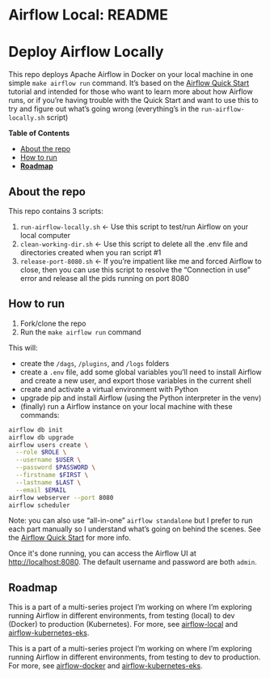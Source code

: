 # Airflow Local: README

# Deploy Airflow Locally

This repo deploys Apache Airflow in Docker on your local machine in one simple `make airflow run` command. It’s based on the [Airflow Quick Start](https://airflow.apache.org/docs/apache-airflow/stable/start.html) tutorial and intended for those who want to learn more about how Airflow runs, or if you’re having trouble with the Quick Start and want to use this to try and figure out what’s going wrong (everything’s in the `run-airflow-locally.sh` script)

**Table of Contents**

- [About the repo](https://www.notion.so/About-the-repo-c8c614cbb2b64a98af5849a7d09e7a0a)
- [How to run](https://www.notion.so/How-to-run-79c9f455cb85436b82320e025dd6e48b)
- [**Roadmap**](https://www.notion.so/Roadmap-172f39d7d5244601b887e1a139965284)

## About the repo

This repo contains 3 scripts:

1. `run-airflow-locally.sh` ← Use this script to test/run Airflow on your local computer
2. `clean-working-dir.sh` ← Use this script to delete all the .env file and directories created when you ran script #1
3. `release-port-8080.sh` ← If you’re impatient like me and forced Airflow to close, then you can use this script to resolve the “Connection in use” error and release all the pids running on port 8080

## How to run

1. Fork/clone the repo
2. Run the `make airflow run` command

This will:

- create the `/dags`, `/plugins`, and `/logs` folders
- create a `.env` file, add some global variables you’ll need to install Airflow and create a new user, and export those variables in the current shell
- create and activate a virtual environment with Python
- upgrade pip and install Airflow (using the Python interpreter in the venv)
- (finally) run a Airflow instance on your local machine with these commands:

```bash
airflow db init
airflow db upgrade
airflow users create \
  --role $ROLE \
  --username $USER \
  --password $PASSWORD \
  --firstname $FIRST \
  --lastname $LAST \
  --email $EMAIL
airflow webserver --port 8080
airflow scheduler
```

Note: you can also use “all-in-one” `airflow standalone` but I prefer to run each part manually so I understand what’s going on behind the scenes. See the [Airflow Quick Start](https://airflow.apache.org/docs/apache-airflow/stable/start.html) for more info.

Once it's done running, you can access the Airflow UI at [http://localhost:8080](http://localhost:8080). The default username and password are both `admin`.

## **Roadmap**

This is a part of a multi-series project I’m working on where I’m exploring running Airflow in different environments, from testing (local) to dev (Docker) to production (Kubernetes). For more, see [airflow-local](https://github.com/schererjulie/airflow-local) and [airflow-kubernetes-eks](https://github.com/schererjulie/airflow-kubernetes-eks).

This is a part of a multi-series project I’m working on where I’m exploring running Airflow in different environments, from testing to dev to production. For more, see [airflow-docker](https://github.com/schererjulie/airflow-docker) and [airflow-kubernetes-eks](https://github.com/schererjulie/airflow-kubernetes-eks).